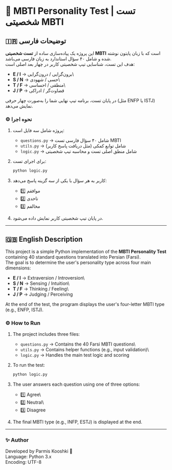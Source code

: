 # 🧠 MBTI Personality Test \| تست شخصیتی MBTI

## 🇮🇷 توضیحات فارسی

این پروژه یک پیاده‌سازی ساده از **تست شخصیتی MBTI** است که با زبان پایتون
نوشته شده و شامل ۴۰ سؤال استاندارد به زبان فارسی می‌باشد.\
هدف این تست، شناسایی تیپ شخصیتی کاربر در چهار بعد اصلی است:

-   **E / I** → برون‌گرایی / درون‌گرایی\
-   **S / N** → حسی / شهودی\
-   **T / F** → منطقی / احساسی\
-   **J / P** → قضاوت‌گر / ادراکی

در پایان تست، برنامه تیپ نهایی شما را به‌صورت چهار حرفی (مثل ENFP یا
ISTJ) نمایش می‌دهد.

### ⚙️ نحوه اجرا

1.  پروژه شامل سه فایل است:

    -   `questions.py` → شامل ۴۰ سؤال فارسی تست MBTI
    -   `utils.py` → شامل توابع کمکی (مثل دریافت پاسخ کاربر)
    -   `logic.py` → شامل منطق اصلی تست و محاسبه تیپ شخصیتی

2.  برای اجرای تست:

    ``` bash
    python logic.py
    ```

3.  کاربر به هر سؤال با یکی از سه گزینه پاسخ می‌دهد:

    -   1️⃣ موافقم
    -   2️⃣ تاحدی
    -   3️⃣ مخالفم

4.  در پایان تیپ شخصیتی کاربر نمایش داده می‌شود.

------------------------------------------------------------------------

## 🇬🇧 English Description

This project is a simple Python implementation of the **MBTI Personality
Test** containing 40 standard questions translated into Persian
(Farsi).\
The goal is to determine the user's personality type across four main
dimensions:

-   **E / I** → Extraversion / Introversion\
-   **S / N** → Sensing / Intuition\
-   **T / F** → Thinking / Feeling\
-   **J / P** → Judging / Perceiving

At the end of the test, the program displays the user's four-letter MBTI
type (e.g., ENFP, ISTJ).

### ⚙️ How to Run

1.  The project includes three files:

    -   `questions.py` → Contains the 40 Farsi MBTI questions\
    -   `utils.py` → Contains helper functions (e.g., input validation)\
    -   `logic.py` → Handles the main test logic and scoring

2.  To run the test:

    ``` bash
    python logic.py
    ```

3.  The user answers each question using one of three options:

    -   1️⃣ Agree\
    -   2️⃣ Neutral\
    -   3️⃣ Disagree

4.  The final MBTI type (e.g., INFP, ESTJ) is displayed at the end.

------------------------------------------------------------------------

### ✨ Author

Developed by Parmis Kooshki 💫\
Language: Python 3.x\
Encoding: UTF-8
